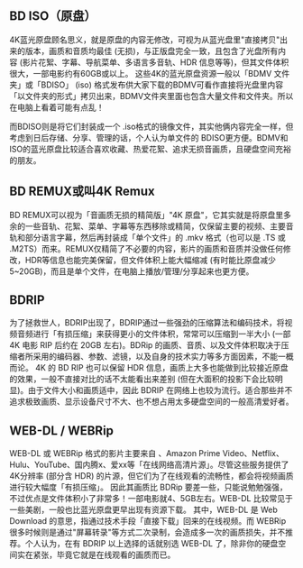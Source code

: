 ## BD ISO（原盘）
4K蓝光原盘顾名思义，就是原盘的内容无修改，可视为从蓝光盘里"直接拷贝"出来的版本，画质和音质均最佳 (无损)，与正版盘完全一致，且包含了光盘所有内容 (影片花絮、字幕、导航菜单、多语言多音轨、HDR 信息等等)，但其文件体积很大，一部电影约有60GB或以上。
这些4K的蓝光原盘资源一般以「BDMV 文件夹」或「BDISO」 (iso) 格式发布供大家下载的BDMV可看作直接将光盘里内容「以文件夹的形式」拷贝出来，BDMV文件夹里面也包含大量文件和文件夹。所以在电脑上看着可能有点乱！

而BDISO则是将它们封装成一个 .iso格式的镜像文件，其实他俩内容完全一样，但考虑到日后存储、分享、管理的话，个人认为单文件的 BDISO更方便。BDMV和ISO的蓝光原盘比较适合喜欢收藏、热爱花絮、追求无损音画质，且硬盘空间充裕的朋友。

## BD REMUX或叫4K Remux
BD REMUX可以视为「音画质无损的精简版」"4K 原盘"，它其实就是将原盘里多余的一些音轨、花絮、菜单、字幕等东西移除或精简，仅保留主要的视频、主要音轨和部分语言字幕，然后再封装成「单个文件」的 .mkv 格式（也可以是 .TS 或 .M2TS）而来。REMUX仅精简了不必要的内容，影片的画质和音质并没做任何修改，HDR等信息也能完美保留，但文件体积上能大幅缩减 (有时能比原盘减少5~20GB)，而且是单个文件，在电脑上播放/管理/分享起来也更方便。

## BDRIP

为了拯救世人，BDRIP出现了，BDRIP通过一些强劲的压缩算法和编码技术，将视频音频进行「有损压缩」来获得更小的文件体积，常常可以压缩到一半大小 (一部 4K 电影 RIP 后约在 20GB 左右)。BDRip 的画质、音质、以及文件体积取决于压缩者所采用的编码器、参数、滤镜，以及自身的技术实力等多方面因素，不能一概而论。
4K 的 BD RIP 也可以保留 HDR 信息，画质上大多也能做到比较接近原盘的效果，一般不直接对比的话不太能看出来差别 (但在大面积的投影下会比较明显)。由于文件大小和画质适中，因此 BDRIP 在网络上也较为流行。适合那些并不追求极致画质、显示设备尺寸不大、也不想占用太多硬盘空间的一般高清爱好者。

## WEB-DL / WEBRip
WEB-DL 或 WEBRip 格式的影片主要来自 、Amazon Prime Video、Netflix、Hulu、YouTube、国内腾x、爱xx等「在线网络高清片源」。尽管这些服务提供了4K分辨率 (部分含 HDR) 的片源，但它们为了在线观看的流畅性，都会将视频画质进行较大幅度「有损压缩」。
因此其画质比 BDRip 要差一些，只能说勉勉强强，不过优点是文件体积小了非常多！一部电影就4、5GB左右。WEB-DL 比较常见于一些美剧，一般也比蓝光原盘更早出现有资源下载。
其中，WEB-DL 是 Web Download 的意思，指通过技术手段「直接下载」回来的在线视频。而 WEBRip 很多时候则是通过"屏幕转录"等方式二次录制，会造成多一次的画质损失，并不推荐。个人认为，在有 BDRIP 以上选择的话就别选 WEB-DL 了，除非你的硬盘空间实在紧张，毕竟它就是在线观看的画质而已。

